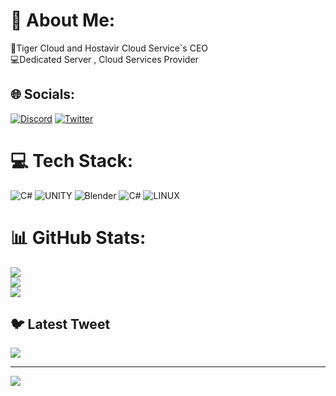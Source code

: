# 💫 About Me:
👑Tiger Cloud and Hostavir Cloud Service`s CEO<br>💻Dedicated Server , Cloud Services Provider


## 🌐 Socials:
[![Discord](https://img.shields.io/badge/Discord-%237289DA.svg?logo=discord&logoColor=white)](https://discord.gg/tigercloud) [![Twitter](https://img.shields.io/badge/Twitter-%231DA1F2.svg?logo=Twitter&logoColor=white)](https://twitter.com/tarikgndev) 

# 💻 Tech Stack:
![C#](https://img.shields.io/badge/c%23-%23239120.svg?style=for-the-badge&logo=c-sharp&logoColor=white) ![UNITY](https://img.shields.io/badge/Unity-%2320232a.svg?style=for-the-badge&logo=unity&logoColor=white) ![Blender](https://img.shields.io/badge/blender-%23F5792A.svg?style=for-the-badge&logo=blender&logoColor=white) ![C#](https://img.shields.io/badge/c%23-%23239120.svg?style=for-the-badge&logo=c-sharp&logoColor=white) ![LINUX](https://img.shields.io/badge/Linux-FCC624?style=for-the-badge&logo=linux&logoColor=black)
# 📊 GitHub Stats:
![](https://github-readme-stats.vercel.app/api?username=TarikGundogdu&theme=dark&hide_border=false&include_all_commits=false&count_private=false)<br/>
![](https://github-readme-streak-stats.herokuapp.com/?user=TarikGundogdu&theme=dark&hide_border=false)<br/>
![](https://github-readme-stats.vercel.app/api/top-langs/?username=TarikGundogdu&theme=dark&hide_border=false&include_all_commits=false&count_private=false&layout=compact)

## 🐦 Latest Tweet
[![](https://gtce.itsvg.in/api?username=tarikgndev)](https://github.com/VishwaGauravIn/github-twitter-card-embed)

---
[![](https://visitcount.itsvg.in/api?id=TarikGundogdu&icon=0&color=0)](https://visitcount.itsvg.in)

<!-- Proudly created with GPRM ( https://gprm.itsvg.in ) -->

